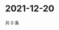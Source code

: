 # 2021-12-20

共 0 条

<!-- BEGIN WEIBO -->
<!-- 最后更新时间 Mon Dec 20 2021 13:10:33 GMT+0800 (China Standard Time) -->

<!-- END WEIBO -->
